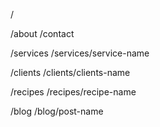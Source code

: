 
/

/about
/contact

/services
/services/service-name

/clients
/clients/clients-name

/recipes
/recipes/recipe-name

/blog
/blog/post-name
